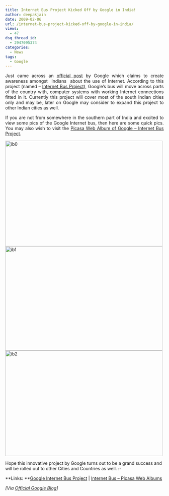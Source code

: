```yaml
---
title: Internet Bus Project Kicked Off by Google in India!
author: deepakjain
date: 2009-02-06
url: /internet-bus-project-kicked-off-by-google-in-india/
views:
  - 47
dsq_thread_id:
  - 2947095374
categories:
  - News
tags:
  - Google
---
```

<p align="justify">
  Just came across an <a href="http://googleblog.blogspot.com/2009/02/india-internet-bus-project-rolls-in.html" onclick="_gaq.push(['_trackEvent', 'outbound-article', 'http://googleblog.blogspot.com/2009/02/india-internet-bus-project-rolls-in.html', 'official post']);" >official post</a> by Google which claims to create awareness amongst  Indians  about the use of Internet. According to this project (named – <a href="http://www.google.co.in/intl/en/landing/internetbus/" onclick="_gaq.push(['_trackEvent', 'outbound-article', 'http://www.google.co.in/intl/en/landing/internetbus/', 'Internet Bus Project']);" >Internet Bus Project</a>), Google’s bus will move across parts of the country with, computer systems with working Internet connections fitted in it. Currently this project will cover most of the south Indian cities only and may be, later on Google may consider to expand this project to other Indian cities as well.
</p>

<p align="justify">
  If you are not from somewhere in the southern part of India and excited to view some pics of the Google Internet bus, then here are some quick pics. You may also wish to visit the <a href="http://picasaweb.google.com/internetbusindia/" onclick="_gaq.push(['_trackEvent', 'outbound-article', 'http://picasaweb.google.com/internetbusindia/', 'Picasa Web Album of Google – Internet Bus Project']);" >Picasa Web Album of Google – Internet Bus Project</a>.
</p>

<img class="wp-image-53604" style="border-right: 0px;border-top: 0px;border-left: 0px;border-bottom: 0px" src="http://cdn.devilsworkshop.org/files/2009/02/ib0.jpg" border="0" alt="ib0" width="500" height="335" /><img style="border-right: 0px;border-top: 0px;border-left: 0px;border-bottom: 0px" src="http://cdn.devilsworkshop.org/files/2009/02/ib1.jpg" border="0" alt="ib1" width="500" height="331" /><img style="border-right: 0px;border-top: 0px;border-left: 0px;border-bottom: 0px" src="http://cdn.devilsworkshop.org/files/2009/02/ib2.jpg" border="0" alt="ib2" width="500" height="335" />

Hope this innovative project by Google turns out to be a grand success and will be rolled out to other Cities and Countries as well. <img src="http://devilsworkshop.org/wp-includes/images/smilies/simple-smile.png" alt=":-)" class="wp-smiley" style="height: 1em; max-height: 1em;" />

**Links: **<a href="http://www.google.co.in/intl/en/landing/internetbus/" onclick="_gaq.push(['_trackEvent', 'outbound-article', 'http://www.google.co.in/intl/en/landing/internetbus/', 'Google Internet Bus Project']);" >Google Internet Bus Project</a> | <a href="http://picasaweb.google.com/internetbusindia" onclick="_gaq.push(['_trackEvent', 'outbound-article', 'http://picasaweb.google.com/internetbusindia', 'Internet Bus – Picasa Web Albums']);" >Internet Bus – Picasa Web Albums</a>

*[Via *<a href="http://googleindia.blogspot.com/2009/02/india-internet-bus-project-launches.html" onclick="_gaq.push(['_trackEvent', 'outbound-article', 'http://googleindia.blogspot.com/2009/02/india-internet-bus-project-launches.html', 'Official Google Blog']);" ><em>Official Google Blog</em></a>*]*
